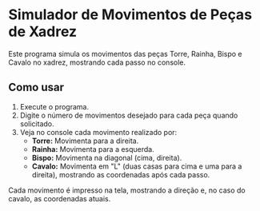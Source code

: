 # Simulador de Movimentos de Peças de Xadrez

Este programa simula os movimentos das peças Torre, Rainha, Bispo e Cavalo no xadrez, mostrando cada passo no console.

## Como usar

1. Execute o programa.
2. Digite o número de movimentos desejado para cada peça quando solicitado.
3. Veja no console cada movimento realizado por:
   - **Torre:** Movimenta para a direita.
   - **Rainha:** Movimenta para a esquerda.
   - **Bispo:** Movimenta na diagonal (cima, direita).
   - **Cavalo:** Movimenta em "L" (duas casas para cima e uma para a direita), mostrando as coordenadas após cada passo.

Cada movimento é impresso na tela, mostrando a direção e, no caso do cavalo, as coordenadas atuais.